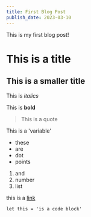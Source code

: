 ```yaml
---
title: First Blog Post
publish_date: 2023-03-10
---
```


This is my first blog post!

# This is a title

## This is a smaller title

This is *italics* 

This is **bold**

> This is a quote

This is a 'variable'

- these 
- are 
- dot 
- points

1. and 
2. number
3. list

this is a [link](http)

```
let this = 'is a code block'
```